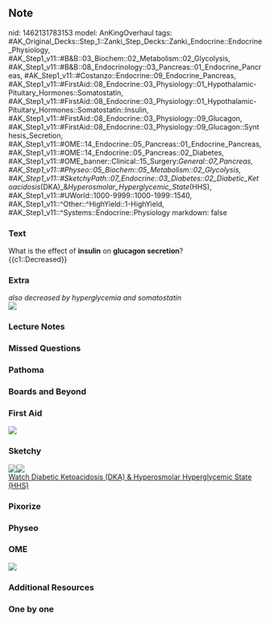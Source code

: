## Note
nid: 1462131783153
model: AnKingOverhaul
tags: #AK_Original_Decks::Step_1::Zanki_Step_Decks::Zanki_Endocrine::Endocrine_Physiology, #AK_Step1_v11::#B&B::03_Biochem::02_Metabolism::02_Glycolysis, #AK_Step1_v11::#B&B::08_Endocrinology::03_Pancreas::01_Endocrine_Pancreas, #AK_Step1_v11::#Costanzo::Endocrine::09_Endocrine_Pancreas, #AK_Step1_v11::#FirstAid::08_Endocrine::03_Physiology::01_Hypothalamic-Pituitary_Hormones::Somatostatin, #AK_Step1_v11::#FirstAid::08_Endocrine::03_Physiology::01_Hypothalamic-Pituitary_Hormones::Somatostatin::Insulin, #AK_Step1_v11::#FirstAid::08_Endocrine::03_Physiology::09_Glucagon, #AK_Step1_v11::#FirstAid::08_Endocrine::03_Physiology::09_Glucagon::Synthesis_Secretion, #AK_Step1_v11::#OME::14_Endocrine::05_Pancreas::01_Endocrine_Pancreas, #AK_Step1_v11::#OME::14_Endocrine::05_Pancreas::02_Diabetes, #AK_Step1_v11::#OME_banner::Clinical::15_Surgery:_General::07_Pancreas, #AK_Step1_v11::#Physeo::05_Biochem::05_Metabolism::02_Glycolysis, #AK_Step1_v11::#SketchyPath::07_Endocrine::03_Diabetes::02_Diabetic_Ketoacidosis_(DKA)_&_Hyperosmolar_Hyperglycemic_State_(HHS), #AK_Step1_v11::#UWorld::1000-9999::1000-1999::1540, #AK_Step1_v11::^Other::^HighYield::1-HighYield, #AK_Step1_v11::^Systems::Endocrine::Physiology
markdown: false

### Text
<div>
  What is the effect of <b>insulin</b> on <b>glucagon
  secretion</b>?
</div>
<div>
  {{c1::Decreased}}
</div>

### Extra
<div>
  <i>also decreased by hyperglycemia and somatostatin</i>
</div>
<div>
  <i><img src="paste-557559769465060.jpg"></i>
</div>

### Lecture Notes


### Missed Questions


### Pathoma


### Boards and Beyond


### First Aid
<img src="tmp5WGkQ1.png">

### Sketchy
<div><img src="DKA%20glucagon_1566160514431.jpg"><img src=
"Zoverall%20picture%20(105)_1566160514431.JPG"></div><a href=
"https://dashboard.sketchy.com/study/medical/courses/medical-pathophysiology/units/medical-pathophysiology-endocrine/videos/medical-pathophysiology-endocrine-diabetes-diabetic-ketoacidosis-dka-and-hyperosmolar-hyperglycemic-state-hhs?utm_source=anki&utm_medium=partnership&utm_campaign=february_update&utm_content=medical">Watch
Diabetic Ketoacidosis (DKA) & Hyperosmolar Hyperglycemic State
(HHS)</a>

### Pixorize


### Physeo


### OME
<div class="ome-widget">
  <a href=
  "https://onlinemeded.org/spa/surgery-general/pancreas/acquire?ref=anki">
  <img src="_OME_AnkiFlashcards_Lesson_1.png"></a>
</div>

### Additional Resources


### One by one

